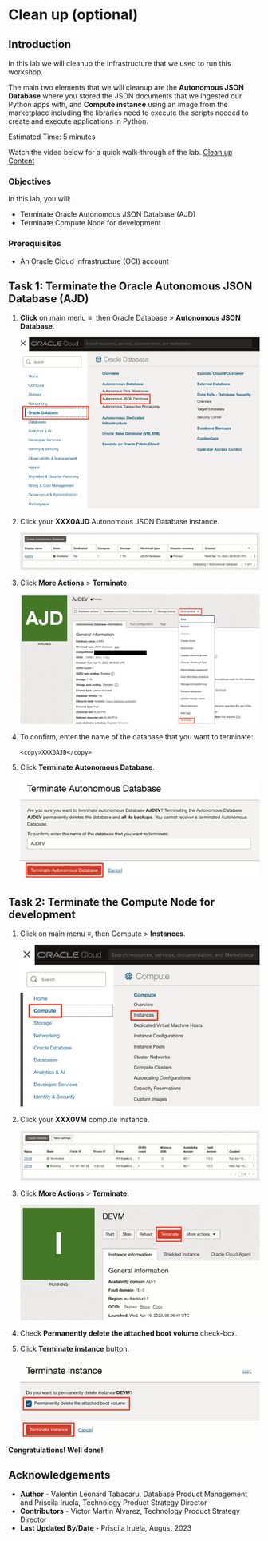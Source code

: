 # Clean up (optional)

## Introduction

In this lab we will cleanup the infrastructure that we used to run this workshop.

The main two elements that we will cleanup are the **Autonomous JSON Database** where you stored the JSON documents that we ingested our Python apps with, and **Compute instance** using an image from the marketplace including the libraries need to execute the scripts needed to create and execute applications in Python.

Estimated Time: 5 minutes

Watch the video below for a quick walk-through of the lab.
[Clean up Content](videohub:1_pgtct6n7)

### Objectives

In this lab, you will:

* Terminate Oracle Autonomous JSON Database (AJD)
* Terminate Compute Node for development

### Prerequisites

* An Oracle Cloud Infrastructure (OCI) account


## Task 1: Terminate the Oracle Autonomous JSON Database (AJD)

1. **Click** on main menu ≡, then Oracle Database > **Autonomous JSON Database**.

    ![Oracle Console AJD](./images/oracle-console-ajson.png)

2. Click your **XXX0AJD** Autonomous JSON Database instance.

    ![Oracle Console AJD](./images/ajd-list.png)

3. Click **More Actions** > **Terminate**.

    ![Oracle Console AJD](./images/ajd-terminate.png)

4. To confirm, enter the name of the database that you want to terminate:

    ```
    <copy>XXX0AJD</copy>
    ```

5. Click **Terminate Autonomous Database**.

    ![Oracle Console AJD](./images/terminate-ajd.png)

## Task 2: Terminate the Compute Node for development

1. Click on main menu ≡, then Compute > **Instances**.

    ![Oracle Console AJD](./images/menu-compute-instances.png)

2. Click your **XXX0VM** compute instance.

    ![Oracle Console AJD](./images/compute-list.png)

3. Click **More Actions** > **Terminate**.

    ![Oracle Console AJD](./images/compute-terminate.png)

4. Check **Permanently delete the attached boot volume** check-box.

5. Click **Terminate instance** button.

    ![Oracle Console AJD](./images/terminate-instance.png)

**Congratulations! Well done!**

## Acknowledgements
* **Author** - Valentin Leonard Tabacaru, Database Product Management and Priscila Iruela, Technology Product Strategy Director
* **Contributors** - Victor Martin Alvarez, Technology Product Strategy Director
* **Last Updated By/Date** - Priscila Iruela, August 2023
